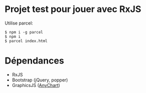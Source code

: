 # Projet test pour jouer avec RxJS

Utilise parcel:

    $ npm i -g parcel
    $ npm i
    $ parcel index.html

# Dépendances

- RxJS
- Bootstrap (jQuery, popper)
- GraphicsJS ([AnyChart](https://docs.anychart.com/Graphics/Overview))
